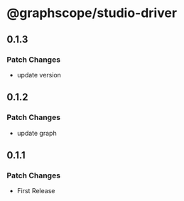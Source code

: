 # @graphscope/studio-driver

## 0.1.3

### Patch Changes

- update version

## 0.1.2

### Patch Changes

- update graph

## 0.1.1

### Patch Changes

- First Release
